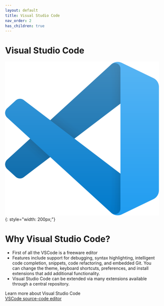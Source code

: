 ```yaml
---
layout: default
title: Visual Studio Code
nav_order: 2
has_children: true
---
```


# Visual Studio Code

![VSCode logo](../assets/images/VSCode_logo.png){: style="width: 200px;"}

# Why Visual Studio Code?

* First of all the VSCode is a freeware editor
* Features include support for debugging, syntax highlighting, intelligent code completion, snippets, code refactoring, and embedded Git. You can change the theme, keyboard shortcuts, preferences, and install extensions that add additional functionality.
* Visual Studio Code can be extended via many extensions available through a central repository.


Learn more about Visual Studio Code  
[VSCode source-code editor](https://code.visualstudio.com/)















